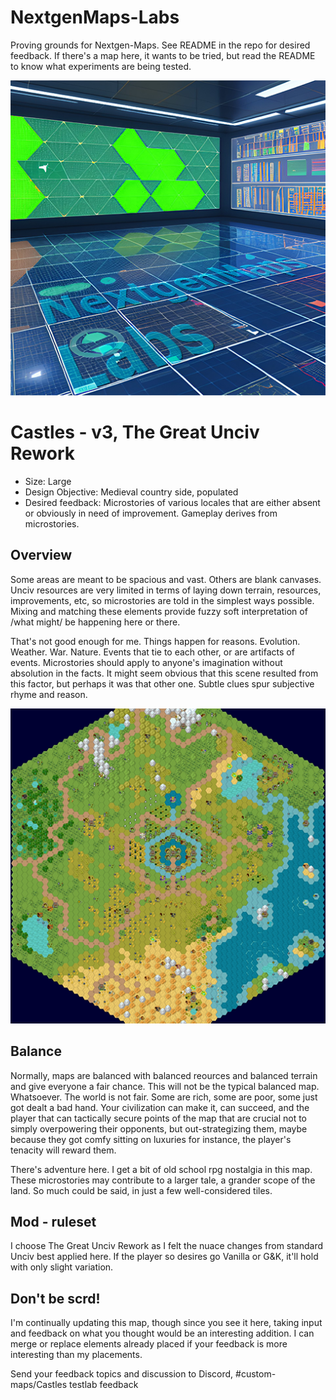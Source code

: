 # NextgenMaps-Labs
Proving grounds for Nextgen-Maps. See README in the repo for desired feedback. If there's a map here, it wants to be tried, but read the README to know what experiments are being tested.

![](/preview.png)

# Castles - v3, The Great Unciv Rework

- Size: Large
- Design Objective: Medieval country side, populated
- Desired feedback: Microstories of various locales that are either absent or obviously in need of improvement. Gameplay derives from microstories.

## Overview

Some areas are meant to be spacious and vast. Others are blank canvases. Unciv resources are very limited in terms of laying down terrain, resources, improvements, etc, so microstories are told in the simplest ways possible. Mixing and matching these elements provide fuzzy soft interpretation of /what might/ be happening here or there.

That's not good enough for me. Things happen for reasons. Evolution. Weather. War. Nature. Events that tie to each other, or are artifacts of events. Microstories should apply to anyone's imagination without absolution in the facts. It might seem obvious that this scene resulted from this factor, but perhaps it was that other one. Subtle clues spur subjective rhyme and reason.

![](/images/castles_v3.png)

## Balance
Normally, maps are balanced with balanced reources and balanced terrain and give everyone a fair chance. This will not be the typical balanced map. Whatsoever. The world is not fair. Some are rich, some are poor, some just got dealt a bad hand. Your civilization can make it, can succeed, and the player that can tactically secure points of the map that are crucial not to simply overpowering their opponents, but out-strategizing them, maybe because they got comfy sitting on luxuries for instance, the player's tenacity will reward them.

There's adventure here. I get a bit of old school rpg nostalgia in this map. These microstories may contribute to a larger tale, a grander scope of the land. So much could be said, in just a few well-considered tiles.

## Mod - ruleset
I choose The Great Unciv Rework as I felt the nuace changes from standard Unciv best applied here. If the player so desires go Vanilla or G&K, it'll hold with only slight variation.

## Don't be scrd!
I'm continually updating this map, though since you see it here, taking input and feedback on what you thought would be an interesting addition. I can merge or replace elements already placed if your feedback is more interesting than my placements.

Send your feedback topics and discussion to Discord, #custom-maps/Castles testlab feedback
